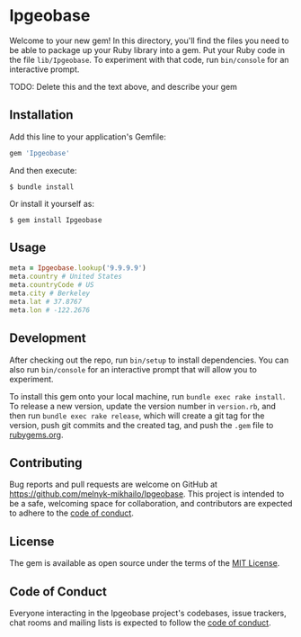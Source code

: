 # Ipgeobase

Welcome to your new gem! In this directory, you'll find the files you need to be able to package up your Ruby library into a gem. Put your Ruby code in the file `lib/Ipgeobase`. To experiment with that code, run `bin/console` for an interactive prompt.

TODO: Delete this and the text above, and describe your gem

## Installation

Add this line to your application's Gemfile:

```ruby
gem 'Ipgeobase'
```

And then execute:

    $ bundle install

Or install it yourself as:

    $ gem install Ipgeobase

## Usage
```ruby
meta = Ipgeobase.lookup('9.9.9.9')
meta.country # United States
meta.countryCode # US
meta.city # Berkeley
meta.lat # 37.8767
meta.lon # -122.2676
```

## Development

After checking out the repo, run `bin/setup` to install dependencies. You can also run `bin/console` for an interactive prompt that will allow you to experiment.

To install this gem onto your local machine, run `bundle exec rake install`. To release a new version, update the version number in `version.rb`, and then run `bundle exec rake release`, which will create a git tag for the version, push git commits and the created tag, and push the `.gem` file to [rubygems.org](https://rubygems.org).

## Contributing

Bug reports and pull requests are welcome on GitHub at https://github.com/melnyk-mikhailo/Ipgeobase. This project is intended to be a safe, welcoming space for collaboration, and contributors are expected to adhere to the [code of conduct](https://github.com/[USERNAME]/Ipgeobase/blob/master/CODE_OF_CONDUCT.md).

## License

The gem is available as open source under the terms of the [MIT License](https://opensource.org/licenses/MIT).

## Code of Conduct

Everyone interacting in the Ipgeobase project's codebases, issue trackers, chat rooms and mailing lists is expected to follow the [code of conduct](https://github.com/[USERNAME]/Ipgeobase/blob/master/CODE_OF_CONDUCT.md).
